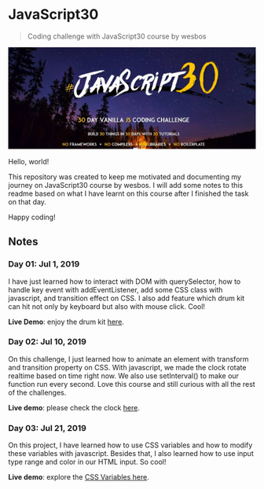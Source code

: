 # JavaScript30
> Coding challenge with JavaScript30 course by wesbos

![JS30](img/js30.jpg)

Hello, world!

This repository was created to keep me motivated and documenting my journey on JavaScript30 course by wesbos. I will add some notes to this readme based on what I have learnt on this course after I finished the task on that day.

Happy coding!

## Notes
### Day 01: Jul 1, 2019
I have just learned how to interact with DOM with querySelector, how to handle key event with addEventListener, add some CSS class with javascript, and transition effect on CSS. I also add feature which drum kit can hit not only by keyboard but also with mouse click. Cool!

**Live Demo**: enjoy the drum kit [here](https://alrafi.github.io/javascript30/Day%2001%20-%20Javascript%20Drum%20Kit/).

### Day 02: Jul 10, 2019
On this challenge, I just learned how to animate an element with transform and transition property on CSS. With javascript, we made the clock rotate realtime based on time right now. We also use setInterval() to make our function run every second. Love this course and still curious with all the rest of the challenges.

**Live demo**: please check the clock [here](https://alrafi.github.io/javascript30/Day%2002%20-%20JS%20Clock/).

### Day 03: Jul 21, 2019
On this project, I have learned how to use CSS variables and how to modify these variables with javascript. Besides that, I also learned how to use input type range and color in our HTML input. So cool!

**Live demo**: explore the [CSS Variables here](https://alrafi.github.io/javascript30/Day%2003%20-%20CSS%20Variables/).
